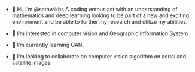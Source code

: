 - 👋 Hi, I’m @sathwikbs
A coding enthusiast with an understanding of mathematics and deep learning looking to be part of a new and exciting environment and be able to further my research and utilize my abilities.

- 👀 I’m interested in computer vision and Geographic Information System

- 🌱 I’m currently learning GAN.

- 💞️ I’m looking to collaborate on computer vision algorithm on aerial and satellite images.



<!---
sathwikbs/sathwikbs is a ✨ special ✨ repository because its `README.md` (this file) appears on your GitHub profile.
You can click the Preview link to take a look at your changes.
--->
